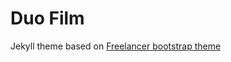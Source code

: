 Duo Film
=========================

Jekyll theme based on [Freelancer bootstrap theme ](http://github.com/jeromelachaud/freelancer-theme)
